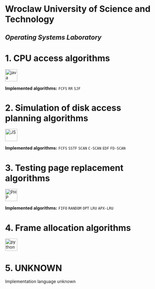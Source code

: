 # Wroclaw University of Science and Technology
## *Operating Systems Laboratory*

# **1. CPU access algorithms**
<img src="https://github.com/radzikoska123/radzikoska123/blob/main/icons/java.png" alt="java" width="40"/>

**Implemented algorithms:**
`FCFS`
`RR`
`SJF`
# **2. Simulation of disk access planning algorithms**
<img src="https://github.com/radzikoska123/radzikoska123/blob/main/icons/js.png" alt="JS" width="40"/>

**Implemented algorithms:**
`FCFS`
`SSTF`
`SCAN`
`C-SCAN`
`EDF`
`FD-SCAN`
# **3. Testing page replacement algorithms**
<img src="https://github.com/radzikoska123/radzikoska123/blob/main/icons/php.png" alt="PHP" width="40"/>

**Implemented algorithms:**
`FIFO`
`RANDOM`
`OPT`
`LRU`
`APX-LRU`
# **4. Frame allocation algorithms**
<img src="https://github.com/radzikoska123/radzikoska123/blob/main/icons/python.png" alt="python" width="40"/>

# **5. UNKNOWN**
Implementation language unknown
